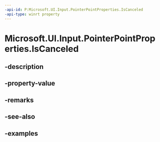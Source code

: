 ```yaml
---
-api-id: P:Microsoft.UI.Input.PointerPointProperties.IsCanceled
-api-type: winrt property
---
```


# Microsoft.UI.Input.PointerPointProperties.IsCanceled

<!--
public bool IsCanceled { get; }
-->


## -description

## -property-value

## -remarks

## -see-also

## -examples


